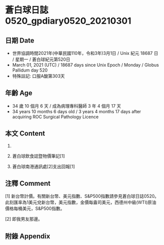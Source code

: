 [_metadata_:encoding]: - "utf-8"
[_metadata_:language]: - "zh-Hant-TW"
[_metadata_:fileformat]: - "markdown"
[_metadata_:MIME_type]: - "text/plain"
[_metadata_:markdown_version]: - "commonmark version 0.29"
[_metadata_:markdown_spec]: - "https://spec.commonmark.org/0.29/"

# 蒼白球日誌0520_gpdiary0520_20210301 #

## 日期 Date ##

* 世界協調時間2021年(中華民國110年，令和3年)3月1日 / Unix 紀元 18687 日 / 星期一 / 蒼白球紀元第520日
* March 01, 2021 (UTC) / 18687 days since Unix Epoch / Monday / Globus Pallidum day 520
* 特殊註記: 口服A酸第303天

## 年齡 Age ##

* 34 歲 10 個月 6 天 / 成為病理專科醫師 3 年 4 個月 17 天
* 34 years 10 months 6 days old / 3 years 4 months 17 days after acquiring ROC Surgical Pathology Licence

## 本文 Content ##

1. 

    
2. 蒼白球飲食誌暨物價筆記[1]

    
3. 蒼白球南港通訊處[2]支出回報[1]

    

## 注釋 Comment ##

[1] 新台幣計價。有關新台幣、美元指數、S&P500指數請參見蒼白球日誌0520。此刻匯率為1美元兌新台幣，美元指數，金價每盎司美元，西德州中級(WTI)原油價格每桶美元，S&P500指數。


[2] 即我男友那邊。



## 附錄 Appendix ##

